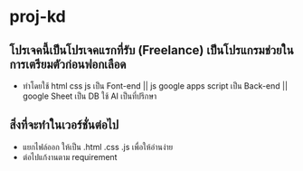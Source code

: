 # proj-kd

## โปรเจคนี้เป็นโปรเจคแรกที่รับ (Freelance) เป็นโปรแกรมช่วยในการเตรียมตัวก่อนฟอกเลือด

- ทำโดยใช้ html css js เป็น Font-end  ||  js google apps script เป็น Back-end  ||  google Sheet เป็น DB ใช้ AI เป็นที่ปรึกษา

## สิ่งที่จะทำในเวอร์ชั่นต่อไป
- แยกไฟล์ออก ให้เป็น .html .css .js เพื่อให้อ่านง่าย
- ต่อไปแก้งานตาม requirement 
